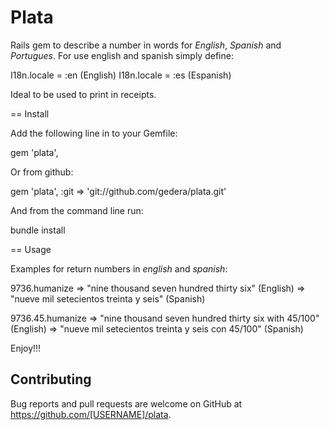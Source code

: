 # Plata

Rails gem to describe a number in words for *English*, *Spanish* and *Portugues*. For use english and spanish simply define:

  I18n.locale = :en (English)
  I18n.locale = :es (Espanish)

Ideal to be used to print in receipts.

== Install

Add the following line in to your Gemfile:

  gem 'plata',

Or from github:

  gem 'plata', :git => 'git://github.com/gedera/plata.git'

And from the command line run:

  bundle install

== Usage

Examples for return numbers in *english* and *spanish*:

  9736.humanize
  => "nine thousand seven hundred thirty six" (English)
  => "nueve mil setecientos treinta y seis" (Spanish)


  9736.45.humanize
  => "nine thousand seven hundred thirty six with 45/100" (English)
  => "nueve mil setecientos treinta y seis con 45/100" (Spanish)

Enjoy!!!

## Contributing

Bug reports and pull requests are welcome on GitHub at https://github.com/[USERNAME]/plata.
